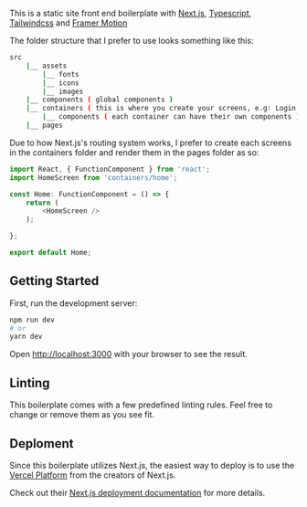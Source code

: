 This is a static site front end boilerplate with [Next.js](https://nextjs.org/),  [Typescript](https://www.typescriptlang.org/), [Tailwindcss](https://tailwindcss.com/) and [Framer Motion](https://www.framer.com/motion/)

The folder structure that I prefer to use looks something like this:

```bash
src
    |__ assets
        |__ fonts
        |__ icons
        |__ images
    |__ components ( global components )
    |__ containers ( this is where you create your screens, e.g: Login Screen )
        |__ components ( each container can have their own components )
    |__ pages
```

Due to how Next.js's routing system works, I prefer to create each screens in the containers folder and render them in the pages folder as so:

```typescript
import React, { FunctionComponent } from 'react';
import HomeScreen from 'containers/home';

const Home: FunctionComponent = () => {
    return (
        <HomeScreen />
    );

};

export default Home;
```

<!--  You dont have to follow this exactly, change up the structure according to your own preferences if needed -->

## Getting Started

First, run the development server:

```bash
npm run dev
# or
yarn dev
```

Open [http://localhost:3000](http://localhost:3000) with your browser to see the result.

## Linting

This boilerplate comes with a few predefined linting rules. Feel free to change or remove them as you see fit.

## Deploment

Since this boilerplate utilizes Next.js, the easiest way to deploy is to use the [Vercel Platform](https://vercel.com/new?utm_medium=default-template&filter=next.js&utm_source=create-next-app&utm_campaign=create-next-app-readme) from the creators of Next.js.

Check out their [Next.js deployment documentation](https://nextjs.org/docs/deployment) for more details.
